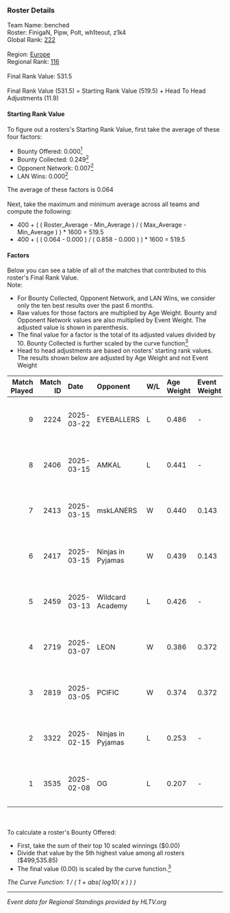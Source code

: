 ### Roster Details<br />
Team Name: benched<br />
Roster: FinigaN, Pipw, Polt, wh1teout, z1k4<br />
Global Rank: [222](../../standings_global_2025_07_07.md)<br />
<br />
Region: [Europe]( ../../standings_europe_2025_07_07.md)<br />
Regional Rank: [116]( ../../standings_europe_2025_07_07.md)<br />
<br />
Final Rank Value:  531.5<br />
<br />
Final Rank Value (531.5) = Starting Rank Value (519.5) + Head To Head Adjustments (11.9)<br />

#### Starting Rank Value<br />
To figure out a rosters's Starting Rank Value, first take the average of these four factors:<br />
- Bounty Offered: 0.000[<sup>1</sup>](#table2)
- Bounty Collected: 0.249[<sup>2</sup>](#table1)
- Opponent Network: 0.007[<sup>2</sup>](#table1)
- LAN Wins: 0.000[<sup>2</sup>](#table1)

The average of these factors is 0.064<br />
<br />
Next, take the maximum and minimum average across all teams and compute the following:<br />
- 400 + ( ( Roster_Average - Min_Average ) / ( Max_Average - Min_Average ) ) * 1600 = 519.5
- 400 + ( ( 0.064 - 0.000 ) / ( 0.858 - 0.000 ) ) * 1600 = 519.5


#### Factors<br />
Below you can see a table of all of the matches that contributed to this roster's Final Rank Value.<br />
Note:<br />

- For Bounty Collected, Opponent Network, and LAN Wins, we consider only the ten best results over the past 6 months.
- Raw values for those factors are multiplied by Age Weight. Bounty and Opponent Network values are also multiplied by Event Weight. The adjusted value is shown in parenthesis.
- The final value for a factor is the total of its adjusted values divided by 10. Bounty Collected is further scaled by the curve function[<sup>3</sup>](#curveFunction)
- Head to head adjustments are based on rosters' starting rank values. The results shown below are adjusted by Age Weight and not Event Weight
<span id="table1"></span><br />


| Match Played | Match ID | Date       | Opponent          | W/L | Age Weight | Event Weight | Bounty Collected | Opponent Network | LAN Wins  | H2H Adj. | Roster                                 |
| -: | -: | :- | :- | :- | :- | :- | :- | :- | :- | -: | :- |
|            9 |     2224 | 2025-03-22 | EYEBALLERS        | L   | 0.486      | -            | -                | -                | -         |    -5.94 | FinigaN, Pipw, Polt, wh1teout, z1k4    |
|            8 |     2406 | 2025-03-15 | AMKAL             | L   | 0.441      | -            | -                | -                | -         |    -3.70 | FinigaN, malinov, Pipw, wh1teout, z1k4 |
|            7 |     2413 | 2025-03-15 | mskLANERS         | W   | 0.440      | 0.143        | 0.000 (0.000)    | 0.019 (0.001)    | 0 (0.000) |     4.48 | FinigaN, malinov, Pipw, wh1teout, z1k4 |
|            6 |     2417 | 2025-03-15 | Ninjas in Pyjamas | W   | 0.439      | 0.143        | 0.153 (0.010)    | 0.961 (0.060)    | 0 (0.000) |    13.72 | FinigaN, malinov, Pipw, wh1teout, z1k4 |
|            5 |     2459 | 2025-03-13 | Wildcard Academy  | L   | 0.426      | -            | -                | -                | -         |    -6.75 | FinigaN, Pipw, sstiNiX, supra, z1k4    |
|            4 |     2719 | 2025-03-07 | LEON              | W   | 0.386      | 0.372        | 0.000 (0.000)    | 0.055 (0.008)    | 0 (0.000) |     5.38 | FinigaN, Pipw, sstiNiX, supra, z1k4    |
|            3 |     2819 | 2025-03-05 | PCIFIC            | W   | 0.374      | 0.372        | 0.000 (0.000)    | 0.035 (0.005)    | 0 (0.000) |     5.12 | FinigaN, Pipw, sstiNiX, supra, z1k4    |
|            2 |     3322 | 2025-02-15 | Ninjas in Pyjamas | L   | 0.253      | -            | -                | -                | -         |    -0.05 | FinigaN, Pipw, sstiNiX, supra, z1k4    |
|            1 |     3535 | 2025-02-08 | OG                | L   | 0.207      | -            | -                | -                | -         |    -0.32 | FinigaN, Pipw, sstiNiX, supra, z1k4    |

<br />
<span id="table2"></span><br />
To calculate a roster's Bounty Offered:<br />

- First, take the sum of their top 10 scaled winnings ($0.00)
- Divide that value by the 5th highest value among all rosters ($499,535.85)
- The final value (0.00) is scaled by the curve function.[<sup>3</sup>](#curveFunction)

<span id="curveFunction"></span>_The Curve Function: 1 / ( 1 + abs( log10( x ) ) )_<br />

---
_Event data for Regional Standings provided by HLTV.org_<br />
